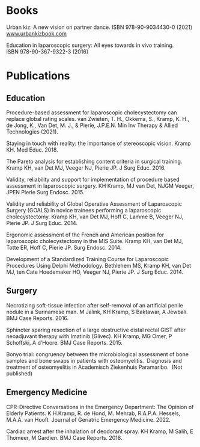 # Books
Urban kiz: A new vision on partner dance. 
ISBN 978-90-9034430-0 (2021)
www.urbankizbook.com

Education in laparoscopic surgery: All eyes towards in vivo training.  
ISBN 978-90-367-9322-3 (2016)

 
 



# Publications
## Education
Procedure-based assessment for laparoscopic cholecystectomy can replace global rating scales.
van Zwieten, T. H., Okkema, S., Kramp, K. H., de Jong, K., Van Det, M. J., & Pierie, J.P.E.N.
Min Inv Therapy & Allied Technologies (2021).

Staying in touch with reality: the importance of stereoscopic vision.
Kramp KH. 
Med Educ. 2018.  

The Pareto analysis for establishing content criteria in surgical training. 
Kramp KH, van Det MJ, Veeger NJ, Pierie JP.
J Surg Educ. 2016. 

Validity, reliability and support for implementation of procedure based assessment in laparoscopic surgery.
KH Kramp, MJ van Det, NJGM Veeger, JPEN Pierie
Surg Endosc. 2015. 

Validity and reliability of Global Operative Assessment of Laparoscopic Surgery (GOALS) in novice trainees performing a laparoscopic cholecystectomy.
Kramp KH, van Det MJ, Hoff C, Lamme B, Veeger NJ, Pierie JP.
J Surg Educ. 2014. 

Ergonomic assessment of the French and American position for laparoscopic cholecystectomy in the MIS Suite.
Kramp KH, van Det MJ, Totte ER, Hoff C, Pierie JP.
Surg Endosc. 2014.

Development of a Standardized Training Course for Laparoscopic Procedures Using Delphi Methodology.
Bethlehem MS, Kramp KH, van Det MJ, ten Cate Hoedemaker HO, Veeger NJ, Pierie JP. 
J Surg Educ. 2014. 

## Surgery
Necrotizing soft-tissue infection after self-removal of an artificial penile nodule in a Surinamese man.
M Jalink, KH Kramp, S Baktawar, A Jewbali.
BMJ Case Reports. 2016.  

Sphincter sparing resection of a large obstructive distal rectal GIST after neoadjuvant therapy with Imatinib (Glivec). 
KH Kramp, MG Omer, P Schoffski, A d’Hoore. 
BMJ Case Reports. 2015. 

Bonyo trial: congruency between the microbiological assessment of bone samples and bone swaps in patients with osteomyelitis.  Diagnosis and treatment of osteomyelitis in Academisch Ziekenhuis Paramaribo. 
(Not published)

## Emergency Medicine
CPR-Directive Conversations in the Emergency Department: The Opinion of Elderly Patients.
K.H.Kramp, R. de Hond, M. Mehrab, R.A.P.A. Hessels, M.A.A. van Hooft  
Journal of Geriatric Emergency Medicine. 2022.

Cardiac arrest after the inhalation of deodorant spray.
KH Kramp, M Salih, E Thomeer, M Gardien.
BMJ Case Reports. 2018.  
